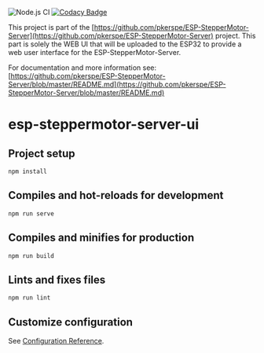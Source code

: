 ![Node.js CI](https://github.com/pkerspe/ESP-StepperMotor-Server-UI/workflows/Node.js%20CI/badge.svg) [![Codacy Badge](https://api.codacy.com/project/badge/Grade/e7355b70980e44a4b7fc2f62503db196)](https://app.codacy.com/manual/pkerspe/ESP-StepperMotor-Server-UI?utm_source=github.com&utm_medium=referral&utm_content=pkerspe/ESP-StepperMotor-Server-UI&utm_campaign=Badge_Grade_Dashboard)

This project is part of the [https://github.com/pkerspe/ESP-StepperMotor-Server](https://github.com/pkerspe/ESP-StepperMotor-Server) project.
This part is solely the WEB UI that will be uploaded to the ESP32 to provide a web user interface for the ESP-StepperMotor-Server.

For documentation and more information see: 
[https://github.com/pkerspe/ESP-StepperMotor-Server/blob/master/README.md](https://github.com/pkerspe/ESP-StepperMotor-Server/blob/master/README.md)

# esp-steppermotor-server-ui

## Project setup
```lang-none
npm install
```

## Compiles and hot-reloads for development
```lang-none
npm run serve
```

## Compiles and minifies for production
```lang-none
npm run build
```

## Lints and fixes files
```lang-none
npm run lint
```

## Customize configuration
See [Configuration Reference](https://cli.vuejs.org/config/).
